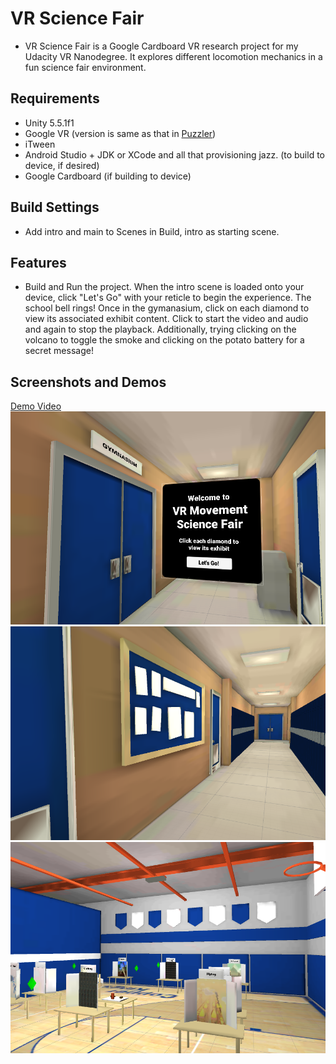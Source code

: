 # VR Science Fair

* VR Science Fair is a Google Cardboard VR research project for my Udacity VR Nanodegree. It explores different locomotion mechanics in a fun science fair environment.

## Requirements
* Unity 5.5.1f1
* Google VR (version is same as that in [Puzzler](https://d17h27t6h515a5.cloudfront.net/topher/2017/January/588a9efa_vrnd-course4-starter-project-002/vrnd-course4-starter-project-002.zip))
* iTween
* Android Studio + JDK or XCode and all that provisioning jazz. (to build to device, if desired) 
* Google Cardboard (if building to device)

## Build Settings
* Add intro and main to Scenes in Build, intro as starting scene.

## Features
* Build and Run the project. When the intro scene is loaded onto your device, click "Let's Go" with your reticle to begin the experience. The school bell rings! Once in the gymanasium, click on each diamond to view its associated exhibit content. Click to start the video and audio and again to stop the playback. Additionally, trying clicking on the volcano to toggle the smoke and clicking on the potato battery for a secret message!

## Screenshots and Demos
[Demo Video](/Docs/demo.mp4)
![Welcome Scene](/Docs/welcome.png?raw=true "Welcome Scene")
![Intro Scene](/Docs/intro.png?raw=true "Intro Scene")
![Main Scene](/Docs/main.png?raw=true "Main Scene")
